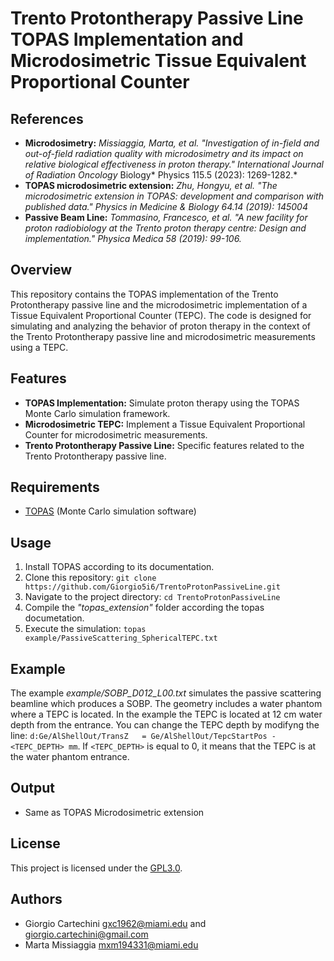 # Trento Protontherapy Passive Line TOPAS Implementation and Microdosimetric Tissue Equivalent Proportional Counter

## References
- **Microdosimetry:** *Missiaggia, Marta, et al. "Investigation of in-field and out-of-field radiation quality with microdosimetry and its impact on relative biological effectiveness in proton therapy." International Journal of Radiation Oncology* Biology* Physics 115.5 (2023): 1269-1282.*
- **TOPAS microdosimetric extension:** *Zhu, Hongyu, et al. "The microdosimetric extension in TOPAS: development and comparison with published data." Physics in Medicine & Biology 64.14 (2019): 145004*
- **Passive Beam Line:** *Tommasino, Francesco, et al. "A new facility for proton radiobiology at the Trento proton therapy centre: Design and implementation." Physica Medica 58 (2019): 99-106.*

## Overview

This repository contains the TOPAS implementation of the Trento Protontherapy passive line and the microdosimetric implementation of a Tissue Equivalent Proportional Counter (TEPC). The code is designed for simulating and analyzing the behavior of proton therapy in the context of the Trento Protontherapy passive line and microdosimetric measurements using a TEPC.

## Features

- **TOPAS Implementation:** Simulate proton therapy using the TOPAS Monte Carlo simulation framework.
- **Microdosimetric TEPC:** Implement a Tissue Equivalent Proportional Counter for microdosimetric measurements.
- **Trento Protontherapy Passive Line:** Specific features related to the Trento Protontherapy passive line.

## Requirements

- [TOPAS](https://topas.ific.uv.es/) (Monte Carlo simulation software)

## Usage

1. Install TOPAS according to its documentation.
2. Clone this repository: `git clone https://github.com/Giorgio5i6/TrentoProtonPassiveLine.git`
3. Navigate to the project directory: `cd TrentoProtonPassiveLine`
4. Compile the *"topas_extension"* folder according the topas documetation.
5. Execute the simulation: `topas example/PassiveScattering_SphericalTEPC.txt`

## Example
The example *example/SOBP_D012_L00.txt* simulates the passive scattering beamline which produces a SOBP. The geometry includes a water phantom where a TEPC is located. In the example the TEPC is located at 12 cm water depth from the entrance.
You can change the TEPC depth by modifyng the line: `d:Ge/AlShellOut/TransZ   = Ge/AlShellOut/TepcStartPos - <TEPC_DEPTH> mm`. If `<TEPC_DEPTH>` is equal to 0, it means that the TEPC is at the water phantom entrance.  

## Output

- Same as TOPAS Microdosimetric extension

## License

This project is licensed under the [GPL3.0](LICENSE).

## Authors

- Giorgio Cartechini gxc1962@miami.edu and giorgio.cartechini@gmail.com
- Marta Missiaggia mxm194331@miami.edu
